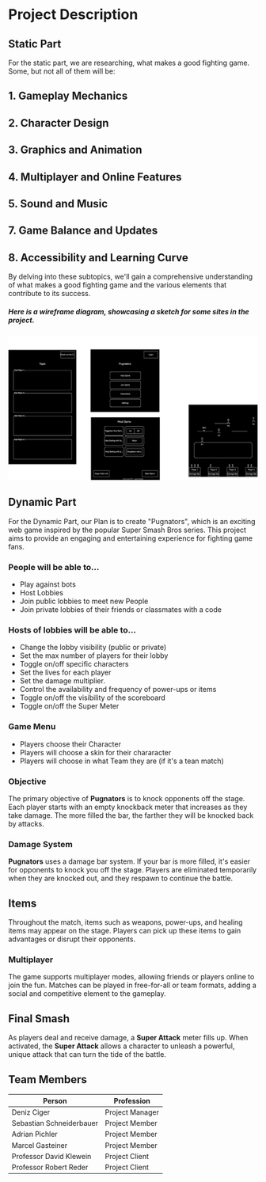 # Project Description

## Static Part

For the static part, we are researching, what makes a good fighting game. Some, but not all of them will be:

## 1. Gameplay Mechanics

## 2. Character Design

## 3. Graphics and Animation

## 4. Multiplayer and Online Features

## 5. Sound and Music

## 7. Game Balance and Updates

## 8. Accessibility and Learning Curve

By delving into these subtopics, we'll gain a comprehensive understanding of what makes a good fighting game and the various elements that contribute to its success.

##### Here is a wireframe diagram, showcasing a sketch for some sites in the project.

![](pugnators.svg)
 
## Dynamic Part

For the Dynamic Part, our Plan is to create "Pugnators", which is an exciting web game inspired by the popular Super Smash Bros series. This project aims to provide an engaging and entertaining experience for fighting game fans.

### People will be able to...
- Play against bots
- Host Lobbies
- Join public lobbies to meet new People
- Join private lobbies of their friends or classmates with a code

### Hosts of lobbies will be able to...
- Change the lobby visibility (public or private)
- Set the max number of players for their lobby
- Toggle on/off specific characters
- Set the lives for each player
- Set the damage multiplier.
- Control the availability and frequency of power-ups or items
- Toggle on/off the visibility of the scoreboard
- Toggle on/off the Super Meter

### Game Menu
- Players choose their Character
- Players will choose a skin for their chararacter
- Players will choose in what Team they are (if it's a tean match)

### Objective
The primary objective of **Pugnators** is to knock opponents off the stage. Each player starts with an empty knockback meter that increases as they take damage. The more filled the bar, the farther they will be knocked back by attacks.

### Damage System

**Pugnators** uses a damage bar system. If your bar is more filled, it's easier for opponents to knock you off the stage. Players are eliminated temporarily when they are knocked out, and they respawn to continue the battle.

## Items

Throughout the match, items such as weapons, power-ups, and healing items may appear on the stage. Players can pick up these items to gain advantages or disrupt their opponents.

### Multiplayer

The game supports multiplayer modes, allowing friends or players online to join the fun. Matches can be played in free-for-all or team formats, adding a social and competitive element to the gameplay.

## Final Smash

As players deal and receive damage, a **Super Attack** meter fills up. When activated, the **Super Attack** allows a character to unleash a powerful, unique attack that can turn the tide of the battle.


## Team Members
|Person                   | Profession      |
|-------------------------|-----------------|
|Deniz Ciger              | Project Manager |
|Sebastian Schneiderbauer | Project Member  |
|Adrian Pichler           | Project Member  |
|Marcel Gasteiner         | Project Member  |
|Professor David Klewein  | Project Client  |
|Professor Robert Reder   | Project Client  |

